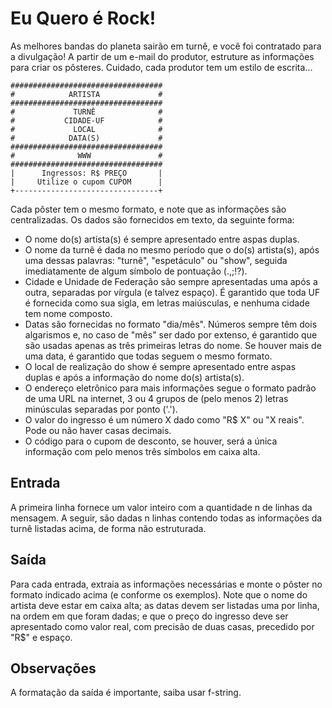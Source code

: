 # Eu Quero é Rock!

As melhores bandas do planeta sairão em turnê, e você foi contratado para a divulgação! A partir de um e-mail do produtor, estruture as informações para criar os pôsteres. Cuidado, cada produtor tem um estilo de escrita...

```
##################################
#            ARTISTA             #
##################################
#             TURNÊ              #
#           CIDADE-UF            #
#             LOCAL              #
#            DATA(S)             #
##################################
#              WWW               #
##################################
|      Ingressos: R$ PREÇO       |
|     Utilize o cupom CUPOM      |
+--------------------------------+
```

Cada pôster tem o mesmo formato, e note que as informações são centralizadas. Os dados são fornecidos em texto, da seguinte forma:

- O nome do(s) artista(s) é sempre apresentado entre aspas duplas.
- O nome da turnê é dada no mesmo período que o do(s) artista(s), após uma dessas palavras: "turnê", "espetáculo" ou "show", seguida imediatamente de algum símbolo de pontuação (.,;!?).
- Cidade e Unidade de Federação são sempre apresentadas uma após a outra, separadas por vírgula (e talvez espaço). É garantido que toda UF é fornecida como sua sigla, em letras maiúsculas, e nenhuma cidade tem nome composto.
- Datas são fornecidas no formato "dia/mês". Números sempre têm dois algarismos e, no caso de "mês" ser dado por extenso, é garantido que são usadas apenas as três primeiras letras do nome. Se houver mais de uma data, é garantido que todas seguem o mesmo formato.
- O local de realização do show é sempre apresentado entre aspas duplas e após a informação do nome do(s) artista(s).
- O endereço eletrônico para mais informações segue o formato padrão de uma URL na internet, 3 ou 4 grupos de (pelo menos 2) letras minúsculas separadas por ponto ('.').
- O valor do ingresso é um número X dado como "R$ X" ou "X reais". Pode ou não haver casas decimais.
- O código para o cupom de desconto, se houver, será a única informação com pelo menos três símbolos em caixa alta.

## Entrada
A primeira linha fornece um valor inteiro com a quantidade n de linhas da mensagem. A seguir, são dadas n linhas contendo todas as informações da turnê listadas acima, de forma não estruturada.

## Saída
Para cada entrada, extraia as informações necessárias e monte o pôster no formato indicado acima (e conforme os exemplos). Note que o nome do artista deve estar em caixa alta; as datas devem ser listadas uma por linha, na ordem em que foram dadas; e que o preço do ingresso deve ser apresentado como valor real, com precisão de duas casas, precedido por "R$" e espaço.

## Observações
A formatação da saída é importante, saiba usar f-string.
